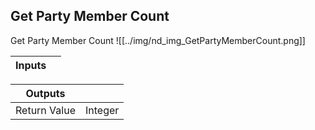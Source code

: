 ## Get Party Member Count
Get Party Member Count
![[../img/nd_img_GetPartyMemberCount.png]]

|Inputs||
|--|--|

|Outputs||
|--|--|
| Return Value | Integer |
